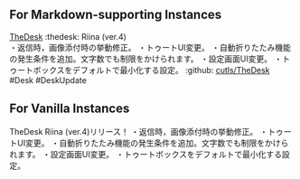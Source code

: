 ## For Markdown-supporting Instances

[TheDesk](https://thedesk.top) :thedesk: Riina (ver.4)  
・返信時，画像添付時の挙動修正。
・トゥートUI変更。
・自動折りたたみ機能の発生条件を追加。文字数でも制限をかけられます。
・設定画面UI変更。
・トゥートボックスをデフォルトで最小化する設定。
 :github: [cutls/TheDesk](https://github.com/cutls/TheDesk) #Desk #DeskUpdate

 ## For Vanilla Instances

 TheDesk Riina (ver.4)リリース！
・返信時，画像添付時の挙動修正。
・トゥートUI変更。
・自動折りたたみ機能の発生条件を追加。文字数でも制限をかけられます。
・設定画面UI変更。
・トゥートボックスをデフォルトで最小化する設定。
